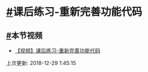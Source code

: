 # [#](https://funtl.com/zh/spring-mvc/课后练习-重新完善功能代码.html#课后练习-重新完善功能代码)课后练习-重新完善功能代码

## [#](https://funtl.com/zh/spring-mvc/课后练习-重新完善功能代码.html#本节视频)本节视频

- [【视频】课后练习-重新完善功能代码](https://www.bilibili.com/video/av24742106/)

上次更新: 2018-12-29 1:45:15